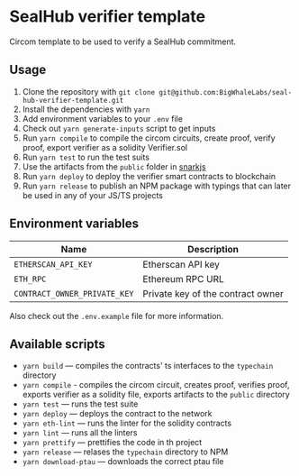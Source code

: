 # SealHub verifier template

Circom template to be used to verify a SealHub commitment.
## Usage

1. Clone the repository with `git clone git@github.com:BigWhaleLabs/seal-hub-verifier-template.git`
2. Install the dependencies with `yarn`
3. Add environment variables to your `.env` file
4. Check out `yarn generate-inputs` script to get inputs
5. Run `yarn compile` to compile the circom circuits, create proof, verify proof, export verifier as a solidity Verifier.sol
6. Run `yarn test` to run the test suits
7. Use the artifacts from the `public` folder in [snarkjs](https://github.com/iden3/snarkjs)
8. Run `yarn deploy` to deploy the verifier smart contracts to blockchain
9. Run `yarn release` to publish an NPM package with typings that can later be used in any of your JS/TS projects

## Environment variables

| Name                         | Description                       |
| ---------------------------- | --------------------------------- |
| `ETHERSCAN_API_KEY`          | Etherscan API key                 |
| `ETH_RPC`                    | Ethereum RPC URL                  |
| `CONTRACT_OWNER_PRIVATE_KEY` | Private key of the contract owner |

Also check out the `.env.example` file for more information.

## Available scripts

- `yarn build` — compiles the contracts' ts interfaces to the `typechain` directory
- `yarn compile` - compiles the circom circuit, creates proof, verifies proof, exports verifier as a solidity file, exports artifacts to the `public` directory
- `yarn test` — runs the test suite
- `yarn deploy` — deploys the contract to the network
- `yarn eth-lint` — runs the linter for the solidity contracts
- `yarn lint` — runs all the linters
- `yarn prettify` — prettifies the code in th project
- `yarn release` — relases the `typechain` directory to NPM
- `yarn download-ptau` — downloads the correct ptau file
